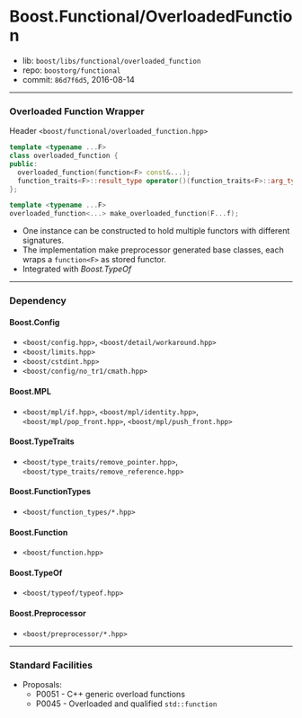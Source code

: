 # Boost.Functional/OverloadedFunction

* lib: `boost/libs/functional/overloaded_function`
* repo: `boostorg/functional`
* commit: `86d7f6d5`, 2016-08-14

------
### Overloaded Function Wrapper

Header `<boost/functional/overloaded_function.hpp>`

```c++
template <typename ...F>
class overloaded_function {
public:
  overloaded_function(function<F> const&...);
  function_traits<F>::result_type operator()(function_traits<F>::arg_type...) const; // for each signature
};

template <typename ...F>
overloaded_function<...> make_overloaded_function(F...f);
```

* One instance can be constructed to hold multiple functors with different signatures.
* The implementation make preprocessor generated base classes, each wraps a `function<F>` as stored functor.
* Integrated with *Boost.TypeOf*

------
### Dependency

#### Boost.Config

* `<boost/config.hpp>`, `<boost/detail/workaround.hpp>`
* `<boost/limits.hpp>`
* `<boost/cstdint.hpp>`
* `<boost/config/no_tr1/cmath.hpp>`

#### Boost.MPL

* `<boost/mpl/if.hpp>`, `<boost/mpl/identity.hpp>`, `<boost/mpl/pop_front.hpp>`, `<boost/mpl/push_front.hpp>`

#### Boost.TypeTraits

* `<boost/type_traits/remove_pointer.hpp>`, `<boost/type_traits/remove_reference.hpp>`

#### Boost.FunctionTypes

* `<boost/function_types/*.hpp>`

#### Boost.Function

* `<boost/function.hpp>`

#### Boost.TypeOf

* `<boost/typeof/typeof.hpp>`

#### Boost.Preprocessor

* `<boost/preprocessor/*.hpp>`

------
### Standard Facilities

* Proposals:
  * P0051 - C++ generic overload functions
  * P0045 - Overloaded and qualified `std::function`
